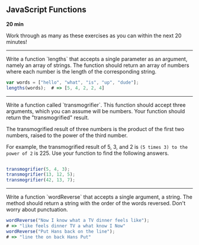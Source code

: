 ## JavaScript Functions

**20 min**

Work through as many as these exercises as you can within the next 20 minutes!
<hr>
Write a function `lengths` that accepts a single parameter as an argument, namely
an array of strings. The function should return an array of numbers where each
number is the length of the corresponding string.

```javascript
var words = ["hello", "what", "is", "up", "dude"];
lengths(words);  # => [5, 4, 2, 2, 4]
```
<hr>
Write a function called `transmogrifier`. This function should accept three arguments, which you can assume will be numbers. Your function should return the "transmogrified" result.

The transmogrified result of three numbers is the product of the first two numbers, raised to the power of the third number.

For example, the transmogrified result of 5, 3, and 2 is `(5 times 3) to the power of 2` is 225. Use your function to find the following answers.

```javascript

transmogrifier(5, 4, 3);
transmogrifier(13, 12, 5);
transmogrifier(42, 13, 7);

```
<hr>
Write a function `wordReverse` that accepts a single argument, a string. The
method should return a string with the order of the words reversed. Don't worry
about punctuation.

```javascript
wordReverse("Now I know what a TV dinner feels like");
# => "like feels dinner TV a what know I Now"
wordReverse("Put Hans back on the line");
# => "line the on back Hans Put"
```
